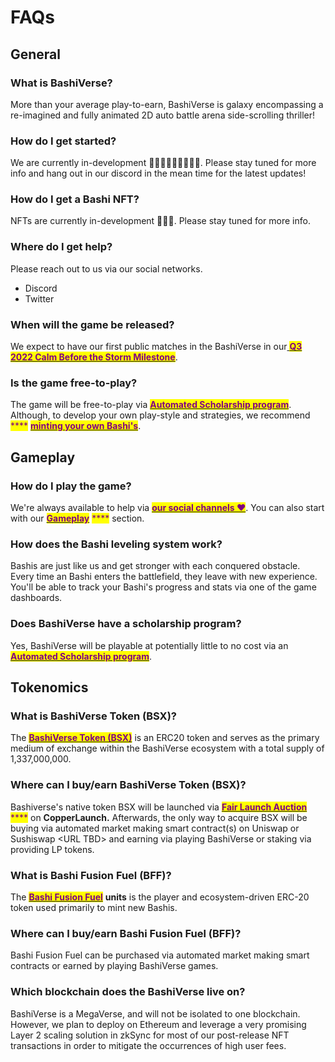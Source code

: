 # FAQs

## General

### What is BashiVerse?

More than your average play-to-earn, BashiVerse is galaxy encompassing a re-imagined and fully animated 2D auto battle arena side-scrolling thriller!

### How do I get started?

We are currently in-development 👩🏻‍💻👩🏻‍💻👩🏻‍💻. Please stay tuned for more info and hang out in our discord in the mean time for the latest updates!

### How do I get a Bashi NFT?

NFTs are currently in-development 👩🏻‍💻. Please stay tuned for more info.

### Where do I get help?

Please reach out to us via our social networks.&#x20;

* Discord
* Twitter

### When will the game be released?

We expect to have our first public matches in the BashiVerse in our[ <mark style="color:purple;">**Q3 2022 Calm Before the Storm Milestone**</mark>](roadmap.md#2022-q3-calm-before-the-storm).

### Is the game free-to-play?

The game will be free-to-play via [<mark style="color:purple;">**Automated Scholarship program**</mark>](../ecossytem/automated-scholarships.md). Although, to develop your own play-style and strategies, we recommend <mark style="color:purple;">****</mark> [<mark style="color:purple;">**minting your own Bashi's**</mark>](../ecossytem/bff-and-bashi-minting.md#normal-minting-in-game).

## Gameplay

### How do I play the game?

We're always available to help via [<mark style="color:purple;">**our social channels ❤️**</mark>](faqs.md#where-do-i-get-help). You can also start with our [<mark style="color:purple;">**Gameplay**</mark>](faqs.md#gameplay) <mark style="color:purple;">****</mark> section.

### How does the Bashi leveling system work?

Bashis are just like us and get stronger with each conquered obstacle. Every time an Bashi enters the battlefield, they leave with new experience. You'll be able to track your Bashi's progress and stats via one of the game dashboards.

### Does BashiVerse have a scholarship program?

Yes, BashiVerse will be playable at potentially little to no cost via an [<mark style="color:purple;">**Automated Scholarship program**</mark>](../ecossytem/automated-scholarships.md).

## Tokenomics

### What is BashiVerse Token (BSX)?

The [<mark style="color:purple;">**BashiVerse Token (BSX)**</mark>](../ecossytem/tokenomics.md#bashiverse-token-bashi) is an ERC20 token and serves as the primary medium of exchange within the BashiVerse ecosystem with a total supply of 1,337,000,000.

### Where can I buy/earn BashiVerse Token (BSX)?

Bashiverse's native token BSX will be launched via [<mark style="color:purple;">**Fair Launch Auction**</mark>](../ecossytem/copper-fair-launch.md) <mark style="color:purple;">****</mark> on **CopperLaunch.** Afterwards, the only way to acquire BSX will be buying via automated market making smart contract(s) on Uniswap or Sushiswap \<URL TBD> and earning via playing BashiVerse or staking via providing LP tokens.&#x20;

### What is Bashi Fusion Fuel (BFF)?

The [<mark style="color:purple;">**Bashi Fusion Fuel**</mark>](../ecossytem/bff-and-bashi-minting.md) **units** is the player and ecosystem-driven ERC-20 token used primarily to mint new Bashis.

### Where can I buy/earn Bashi Fusion Fuel (BFF)?

Bashi Fusion Fuel can be purchased via automated market making smart contracts or earned by playing BashiVerse games.

### Which blockchain does the BashiVerse live on?

BashiVerse is a MegaVerse, and will not be isolated to one blockchain. However, we plan to deploy on Ethereum and leverage a very promising Layer 2 scaling solution in zkSync for most of our post-release NFT transactions in order to mitigate the occurrences of high user fees.&#x20;
